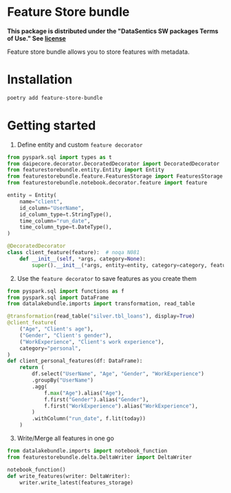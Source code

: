# Feature Store bundle

**This package is distributed under the "DataSentics SW packages Terms of Use." See [license](https://raw.githubusercontent.com/daipe-ai/feature-store-bundle/master/LICENSE)**

Feature store bundle allows you to store features with metadata.

# Installation

```bash
poetry add feature-store-bundle
```

# Getting started


1. Define entity and custom `feature decorator`

```python
from pyspark.sql import types as t
from daipecore.decorator.DecoratedDecorator import DecoratedDecorator
from featurestorebundle.entity.Entity import Entity
from featurestorebundle.feature.FeaturesStorage import FeaturesStorage
from featurestorebundle.notebook.decorator.feature import feature

entity = Entity(
    name="client",
    id_column="UserName",
    id_column_type=t.StringType(),
    time_column="run_date",
    time_column_type=t.DateType(),
)

@DecoratedDecorator
class client_feature(feature):  # noqa N081
    def __init__(self, *args, category=None):
        super().__init__(*args, entity=entity, category=category, features_storage=features_storage)
```

2. Use the `feature decorator` to save features as you create them

```python
from pyspark.sql import functions as f
from pyspark.sql import DataFrame
from datalakebundle.imports import transformation, read_table

@transformation(read_table("silver.tbl_loans"), display=True)
@client_feature(
    ("Age", "Client's age"),
    ("Gender", "Client's gender"),
    ("WorkExperience", "Client's work experience"),
    category="personal",
)
def client_personal_features(df: DataFrame):
    return (
        df.select("UserName", "Age", "Gender", "WorkExperience")
        .groupBy("UserName")
        .agg(
            f.max("Age").alias("Age"),
            f.first("Gender").alias("Gender"),
            f.first("WorkExperience").alias("WorkExperience"),
        )
        .withColumn("run_date", f.lit(today))
    )
```

3. Write/Merge all features in one go

```python
from datalakebundle.imports import notebook_function
from featurestorebundle.delta.DeltaWriter import DeltaWriter

notebook_function()
def write_features(writer: DeltaWriter):
    writer.write_latest(features_storage)
```
